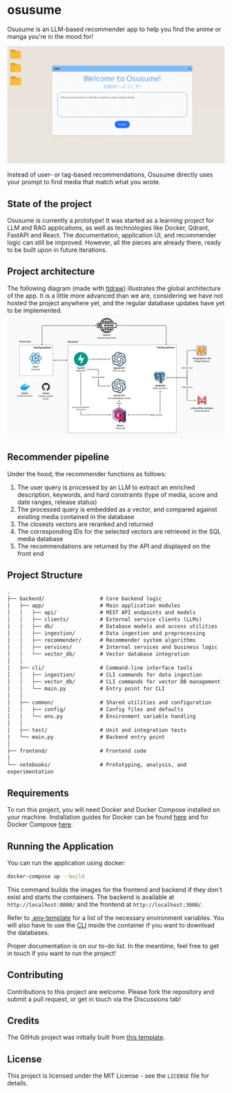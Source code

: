 # osusume

Osusume is an LLM-based recommender app to help you find the anime or manga you're in the mood for!

![osusume_demo.gif](assets/osusume_demo.gif)

Instead of user- or tag-based recommendations, Osusume directly uses your prompt to find media that match what you
wrote.

## State of the project

Osusume is currently a prototype! It was started as a learning project for LLM and RAG applications, as well as
technologies like Docker, Qdrant, FastAPI and React. The documentation, application UI, and recommender logic can still
be improved. However, all the pieces are already there, ready to be built upon in future iterations.

## Project architecture

The following diagram (made with [tldraw](tldraw.com)) illustrates the global architecture of the app. It is a little
more advanced than we are, considering we have not hosted the project anywhere yet, and the regular database updates
have yet to be implemented.
![osusume_architecture.png](assets/osusume_architecture.png)

## Recommender pipeline

Under the hood, the recommender functions as follows:

1. The user query is processed by an LLM to extract an enriched description, keywords, and hard constraints (type of
   media, score and date ranges, release status)
2. The processed query is embedded as a vector, and compared against existing media contained in the database
3. The closests vectors are reranked and returned
4. The corresponding IDs for the selected vectors are retrieved in the SQL media database
5. The recommendations are returned by the API and displayed on the front end

## Project Structure

```
.
├── backend/                  # Core backend logic
│   ├── app/                  # Main application modules
│   │   ├── api/              # REST API endpoints and models
│   │   ├── clients/          # External service clients (LLMs)
│   │   ├── db/               # Database models and access utilities
│   │   ├── ingestion/        # Data ingestion and preprocessing
│   │   ├── recommender/      # Recommender system algorithms
│   │   ├── services/         # Internal services and business logic
│   │   └── vector_db/        # Vector database integration
│   │
│   ├── cli/                  # Command-line interface tools
│   │   ├── ingestion/        # CLI commands for data ingestion
│   │   ├── vector_db/        # CLI commands for vector DB management
│   │   └── main.py           # Entry point for CLI
│   │
│   ├── common/               # Shared utilities and configuration
│   │   ├── config/           # Config files and defaults
│   │   └── env.py            # Environment variable handling
│   │
│   ├── test/                 # Unit and integration tests
│   └── main.py               # Backend entry point
│
├── frontend/                 # Frontend code
│
└── notebooks/                # Prototyping, analysis, and experimentation
```

## Requirements

To run this project, you will need Docker and Docker Compose installed on your machine. Installation guides for Docker
can be found [here](https://docs.docker.com/get-docker/) and for Docker
Compose [here](https://docs.docker.com/compose/install/).

## Running the Application

You can run the application using docker:

   ```bash
   docker-compose up --build
   ```

This command builds the images for the frontend and backend if they don't exist and starts the containers. The
backend is available at `http://localhost:8000/` and the frontend at `http://localhost:3000/`.

Refer to [.env-template](backend/.env-template) for a list of the necessary environment variables. You will also have to
use the [CLI](backend/cli) inside the container if you want to download the databases.

Proper documentation is on our to-do list. In the meantime, feel free to get in touch if you want to run the project!

## Contributing

Contributions to this project are welcome. Please fork the repository and submit a pull request, or get in touch via the
Discussions tab!

## Credits

The GitHub project was initially built
from [this template](https://github.com/chigwell/plain-fastapi-react-docker/tree/main).

## License

This project is licensed under the MIT License - see the `LICENSE` file for details.
